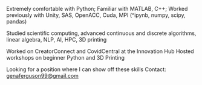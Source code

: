 Extremely comfortable with Python; Familiar with MATLAB, C++; Worked previously with Unity, SAS, OpenACC, Cuda, MPI
(^ipynb, numpy, scipy, pandas)

Studied scientific computing, advanced continuous and discrete algorithms, linear algebra, NLP, AI, HPC, 3D printing

Worked on CreatorConnect and CovidCentral at the Innovation Hub
Hosted workshops on beginner Python and 3D Printing

Looking for a position where I can show off these skills
Contact: genaferguson99@gmail.com
